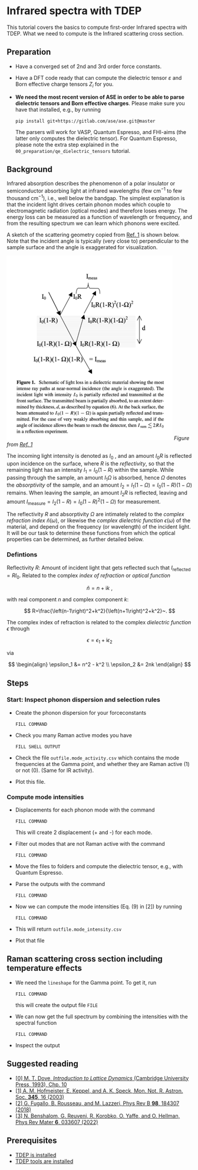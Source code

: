 Infrared spectra with TDEP
===

This tutorial covers the basics to compute first-order Infrared spectra with TDEP. What we need to compute is the Infrared scattering cross section.

## Preparation

- Have a converged set of 2nd and 3rd order force constants.

- Have a DFT code ready that can compute the dielectric tensor $\varepsilon$ and Born effective charge tensors $Z_i$ for you.

- **We need the most recent version of ASE in order to be able to parse dielectric tensors and Born effective charges**. Please make sure you have that installed, e.g., by running

  ```
  pip install git+https://gitlab.com/ase/ase.git@master
  ```

  The parsers will work for VASP, Quantum Espresso, and FHI-aims (the latter only computes the dielectric tensor). For Quantum Espresso, please note the extra step explained in the `00_preparation/qe_dielectric_tensors` tutorial.

## Background

Infrared absorption describes the phenomenon of a polar insulator or semiconductor absorbing light at infrared wavelengths (few $\text{cm}^{-1}$ to few thousand $\mathrm{cm}^{-1}$), i.e., well below the bandgap. The simplest explanation is that the incident light drives certain phonon modes which couple to electromagnetic radiation (optical modes) and therefore loses energy. The energy loss can be measured as a function of wavelength or frequency, and from the resulting spectrum we can learn which phonons were excited.

A sketch of the scattering geometry copied from [Ref. 1](#Suggested-reading) is shown below. Note that the incident angle is typically (very close to) perpendicular to the sample surface and the angle is exaggerated for visualization.

<p>
	<img src=".assets/figure_infrared_hofmeister_1.png" width="450"/>
  <em>Figure from  <a href=#Suggested-reading>Ref. 1</a> </em>
</p>

The incoming light intensity is denoted as $I_0$ , and an amount $I_0 R$ is reflected upon incidence on the surface, where $R$ is the _reflectivity_, so that the remaining light has an intensity $I_1 = I_0 (1-R)$ within the sample. While passing through the sample, an amount $I_1 \Omega$ is absorbed, hence $\Omega$ denotes the _absorptivity_ of the sample, and an amount $I_2 = I_1 (1-\Omega) = I_0 (1-R)(1-\Omega)$ remains. When leaving the sample, an amount $I_2 R$ is reflected, leaving and amount $I_\text{measure} = I_2 (1-R)= I_0 (1-R)^2(1-\Omega)$ for measurement.

The reflectivity $R$ and absorptivity $\Omega$ are intimately related to the _complex refraction index_ $\tilde n (\omega)$, or likewise the _complex dielectric function_ $\epsilon (\omega)$ of the material, and depend on the frequency (or wavelength) of the incident light. It will be our task to determine these functions from which the optical properties can be determined, as further detailed below.

### Defintions

Reflectivity $R$: Amount of incident light that gets reflected such that $I_\text{reflected} = R I_0$. Related to the complex _index of refraction_ or _optical function_

$$
\tilde n = n + \mathrm{i} k~,
$$

with real component $n$ and complex component $k$:

$$
R=\frac{\left(n-1\right)^2+k^2}{\left(n+1\right)^2+k^2}~.
$$

The complex index of refraction is related to the complex _dielectric function_ $\epsilon$ through

$$
\epsilon = \epsilon_1 + \mathrm{i} \epsilon_2
$$

via

$$
\begin{align}
\epsilon_1 &= n^2 - k^2 \\
\epsilon_2 &= 2nk
\end{align}
$$


## Steps

### Start: Inspect phonon dispersion and selection rules

- Create the phonon dispersion for your forceconstants

  ```
  FILL COMMAND
  ```

- Check you many Raman active modes you have
  ```
  FILL SHELL OUTPUT
  ```

- Check the file `outfile.mode_activity.csv` which contains the mode frequencies at the Gamma point, and whether they are Raman active (1) or not (0). (Same for IR activity).

- Plot this file.

### Compute mode intensities

- Displacements for each phonon mode with the command

  ```
  FILL COMMAND
  ```

  This will create 2 displacement (+ and -) for each mode.

- Filter out modes that are not Raman active with the command

  ```
  FILL COMMAND
  ```

- Move the files to folders and compute the dielectric tensor, e.g., with Quantum Espresso.

- Parse the outputs with the command
  ```
  FILL COMMAND
  ```

- Now we can compute the mode intensities (Eq. (9) in [2]) by running
  ```
  FILL COMMAND
  ```

- This will return `outfile.mode_intensity.csv`

- Plot that file

## Raman scattering cross section including temperature effects

- We need the `lineshape` for the Gamma point. To get it, run
  ```
  FILL COMMAND
  ```

  this will create the output file `FILE`

- We can now get the full spectrum by combining the intensities with the spectral function
  ```
  FILL COMMAND
  ```

- Inspect the output


## Suggested reading

- [[0] M. T. Dove, *Introduction to Lattice Dynamics* (Cambridge University Press, 1993), Chp. 10](https://doi.org/10.1017/CBO9780511619885)
- [[1] A. M. Hofmeister, E. Keppel, and A. K. Speck, Mon. Not. R. Astron. Soc. **345**, 16 (2003)](https://academic.oup.com/mnras/article/345/1/16/984419)
- [[2] G. Fugallo, B. Rousseau, and M. Lazzeri, Phys Rev B **98**, 184307 (2018)](https://journals.aps.org/prb/abstract/10.1103/PhysRevB.98.184307)
- [[3] N. Benshalom, G. Reuveni, R. Korobko, O. Yaffe, and O. Hellman, Phys Rev Mater **6**, 033607 (2022)](https://journals.aps.org/prmaterials/abstract/10.1103/PhysRevMaterials.6.033607)

## Prerequisites

- [TDEP is installed](http://ollehellman.github.io/page/0_installation.html)
- [TDEP tools are installed](https://github.com/flokno/tools.tdep)

